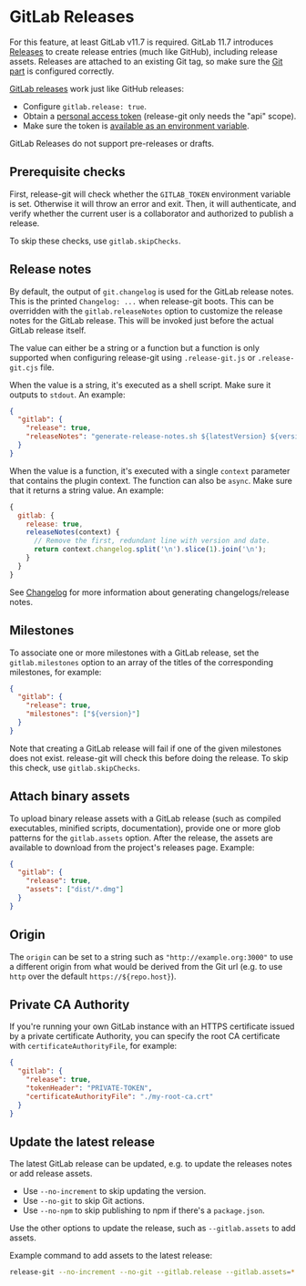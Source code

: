 # GitLab Releases

For this feature, at least GitLab v11.7 is required. GitLab 11.7 introduces [Releases][1] to create release entries
(much like GitHub), including release assets. Releases are attached to an existing Git tag, so make sure the [Git
part][2] is configured correctly.

[GitLab releases][1] work just like GitHub releases:

- Configure `gitlab.release: true`.
- Obtain a [personal access token][3] (release-git only needs the "api" scope).
- Make sure the token is [available as an environment variable][4].

GitLab Releases do not support pre-releases or drafts.

## Prerequisite checks

First, release-git will check whether the `GITLAB_TOKEN` environment variable is set. Otherwise it will throw an error
and exit. Then, it will authenticate, and verify whether the current user is a collaborator and authorized to publish a
release.

To skip these checks, use `gitlab.skipChecks`.

## Release notes

By default, the output of `git.changelog` is used for the GitLab release notes. This is the printed `Changelog: ...`
when release-git boots. This can be overridden with the `gitlab.releaseNotes` option to customize the release notes for
the GitLab release. This will be invoked just before the actual GitLab release itself.

The value can either be a string or a function but a function is only supported when configuring release-git using
`.release-git.js` or `.release-git.cjs` file.

When the value is a string, it's executed as a shell script. Make sure it outputs to `stdout`. An example:

```json
{
  "gitlab": {
    "release": true,
    "releaseNotes": "generate-release-notes.sh ${latestVersion} ${version}"
  }
}
```

When the value is a function, it's executed with a single `context` parameter that contains the plugin context. The
function can also be `async`. Make sure that it returns a string value. An example:

```js
{
  gitlab: {
    release: true,
    releaseNotes(context) {
      // Remove the first, redundant line with version and date.
      return context.changelog.split('\n').slice(1).join('\n');
    }
  }
}
```

See [Changelog][5] for more information about generating changelogs/release notes.

## Milestones

To associate one or more milestones with a GitLab release, set the `gitlab.milestones` option to an array of the titles
of the corresponding milestones, for example:

```json
{
  "gitlab": {
    "release": true,
    "milestones": ["${version}"]
  }
}
```

Note that creating a GitLab release will fail if one of the given milestones does not exist. release-git will check this
before doing the release. To skip this check, use `gitlab.skipChecks`.

## Attach binary assets

To upload binary release assets with a GitLab release (such as compiled executables, minified scripts, documentation),
provide one or more glob patterns for the `gitlab.assets` option. After the release, the assets are available to
download from the project's releases page. Example:

```json
{
  "gitlab": {
    "release": true,
    "assets": ["dist/*.dmg"]
  }
}
```

## Origin

The `origin` can be set to a string such as `"http://example.org:3000"` to use a different origin from what would be
derived from the Git url (e.g. to use `http` over the default `https://${repo.host}`).

## Private CA Authority

If you're running your own GitLab instance with an HTTPS certificate issued by a private certificate Authority, you can
specify the root CA certificate with `certificateAuthorityFile`, for example:

```json
{
  "gitlab": {
    "release": true,
    "tokenHeader": "PRIVATE-TOKEN",
    "certificateAuthorityFile": "./my-root-ca.crt"
  }
}
```

## Update the latest release

The latest GitLab release can be updated, e.g. to update the releases notes or add release assets.

- Use `--no-increment` to skip updating the version.
- Use `--no-git` to skip Git actions.
- Use `--no-npm` to skip publishing to npm if there's a `package.json`.

Use the other options to update the release, such as `--gitlab.assets` to add assets.

Example command to add assets to the latest release:

```bash
release-git --no-increment --no-git --gitlab.release --gitlab.assets=*.zip
```

[1]: https://docs.gitlab.com/ce/user/project/releases/
[2]: ./git.md
[3]: https://gitlab.com/profile/personal_access_tokens
[4]: ./environment-variables.md
[5]: ./changelog.md
